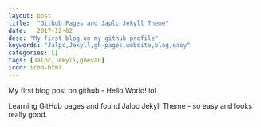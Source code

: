 ```yaml
---
layout: post
title:  "Github Pages and Japlc Jekyll Theme"
date:   2017-12-02
desc: "My first blog on my github profile"
keywords: "Jalpc,Jekyll,gh-pages,website,blog,easy"
categories: []
tags: [Jalpc,Jekyll,gbevan]
icon: icon-html
---
```


My first blog post on github -  Hello World! lol

Learning GitHub pages and found Jalpc Jekyll Theme - so easy and looks really good.
